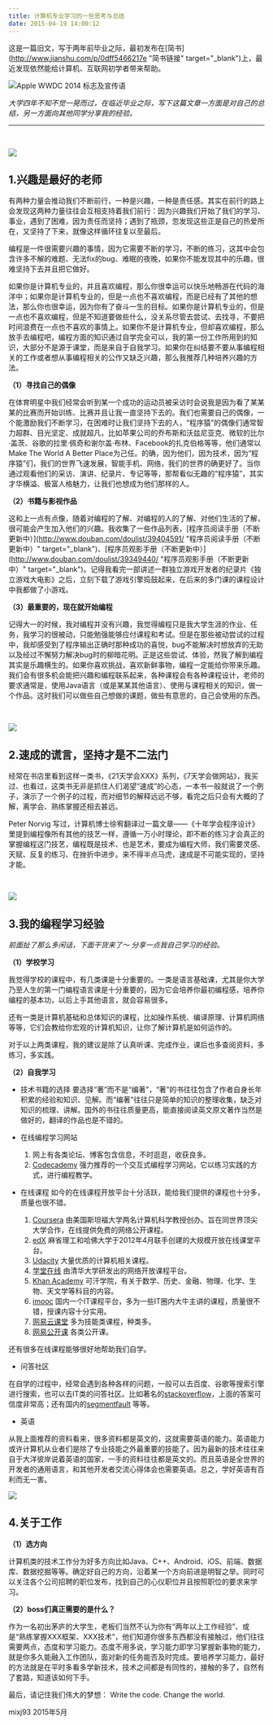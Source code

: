 ```yaml
---
title: 计算机专业学习的一些思考与总结
date: 2015-04-19 14:00:12
---
```


这是一篇旧文，写于两年前毕业之际，最初发布在[简书](http://www.jianshu.com/p/0dff5466217e "简书链接" target="_blank")上，最近发现依然能给计算机、互联网初学者带来帮助。

<!--more-->

![Apple WWDC 2014 标志及宣传语](http://upload-images.jianshu.io/upload_images/51201-0bdc90b4b6804f00.png)

*大学四年不知不觉一晃而过，在临近毕业之际，写下这篇文章一方面是对自己的总结，另一方面向其他同学分享我的经验。*
***
<br >


![](http://upload-images.jianshu.io/upload_images/51201-7d46e6f0419d0d91.jpg)

## 1.兴趣是最好的老师

有两种力量会推动我们不断前行，一种是兴趣，一种是责任感。其实在前行的路上会发现这两种力量往往会互相支持着我们前行：因为兴趣我们开始了我们的学习、事业，遇到了困难，因为责任而坚持；遇到了瓶颈，忽发现这些正是自己的热爱所在，又坚持了下来，就像这样循环往复以至最后。

编程是一件很需要兴趣的事情，因为它需要不断的学习，不断的练习，这其中会包含许多不解的难题、无法fix的bug、难眠的夜晚，如果你不能发现其中的乐趣，很难坚持下去并且把它做好。

如果你是计算机专业的，并且喜欢编程，那么你很幸运可以快乐地畅游在代码的海洋中；如果你是计算机专业的，但是一点也不喜欢编程，而是已经有了其他的想法，那么你也很幸运，因为你有了奋斗一生的目标。如果你是计算机专业的，但是一点也不喜欢编程，但是不知道要做些什么，没关系尽管去尝试、去找寻，不要把时间浪费在一点也不喜欢的事情上。如果你不是计算机专业，但却喜欢编程，那么放手去编程吧，编程方面的知识通过自学完全可以，我的第一份工作所用到的知识，大部分不是源于课堂，而是来自于自我学习。如果你在纠结要不要从事编程相关的工作或者想从事编程相关的公作又缺乏兴趣，那么我推荐几种培养兴趣的方法。

**（1）寻找自己的偶像**

在体育明星中我们经常会听到某一个成功的运动员被采访时会说我是因为看了某某某的比赛而开始训练、比赛并且让我一直坚持下去的。我们也需要自己的偶像，一个能激励我们不断学习，在困难时让我们坚持下去的人，“程序猿”的偶像们通常智力超群、目光坚定、成就超凡，比如苹果公司的乔布斯和沃兹尼亚克、微软的比尔·盖茨、谷歌的拉里·佩奇和谢尔盖·布林、Facebook的扎克伯格等等，他们通常以Make The World A Better Place为己任。的确，因为他们，因为技术，因为“程序猿”们，我们的世界飞速发展，智能手机、网络，我们的世界的确更好了。当你通过观看他们的采访、演讲、纪录片、专记等等，那帮看似无趣的“程序猿”，其实才华横溢、极富人格魅力，让我们也想成为他们那样的人。

**（2）书籍与影视作品**

这和上一点有点像，随着对编程的了解、对编程的人的了解、对他们生活的了解，很可能会产生加入他们的兴趣。我收集了一些作品列表，[程序员阅读手册（不断更新中）](http://www.douban.com/doulist/39404591/ "程序员阅读手册（不断更新中）" target="_blank")、[程序员观影手册（不断更新中）](http://www.douban.com/doulist/39349440/ "程序员观影手册（不断更新中）" target="_blank")。记得我看完一部讲述一群独立游戏开发者的纪录片《独立游戏大电影》之后，立刻下载了游戏引擎捣鼓起来，在后来的多门课的课程设计中我都做了小游戏。

**（3）最重要的，现在就开始编程**

记得大一的时候，我对编程并没有兴趣，我觉得编程只是我大学生涯的作业、任务，我学习的很被动，只能勉强能够应付课程和考试。但是在那些被动尝试的过程中，我却感受到了程序输出正确时那种成功的喜悦，bug不能解决时想放弃的无助以及经过不懈努力解决bug时的柳暗花明。正是这些尝试、体验，然我了解到编程其实是乐趣横生的。如果你喜欢挑战，喜欢新鲜事物，编程一定能给你带来乐趣。我们会有很多机会能把兴趣和编程联系起来，各种课程会有各种课程设计，老师的要求通常是，使用Java语言（或是某某其他语言）、使用与课程相关的知识，做一个作品。这时我们可以做些自己想做的课题，做些有意思的，自己会使用的东西。

<br >

![](http://upload-images.jianshu.io/upload_images/51201-599d3fabe0006675.jpg)

## 2.速成的谎言，坚持才是不二法门

经常在书店里看到这样一类书，《21天学会XXX》系列，《7天学会做网站》，我买过、也看过，这类书无非是抓住人们渴望“速成”的心态，一本书一般就说了一个例子，演示了一个例子的过程，而对细节的解释远远不够，看完之后只会有大概的了解，离学会、熟练掌握还相去甚远。

Peter Norvig 写过，计算机博士徐宥翻译过一篇文章——《十年学会程序设计》里提到编程像所有其他的技艺一样，遵循一万小时理论，即不断的练习才会真正的掌握编程这门技艺，编程既是技术、也是艺术，要成为编程大师，我们需要灵感、天赋、反复的练习、在挫折中进步。来不得半点马虎，速成是不可能实现的，坚持才能。

<br>

![](http://upload-images.jianshu.io/upload_images/51201-4a1eeda1fc453942.jpg)

## 3.我的编程学习经验

*前面扯了那么多闲话，下面干货来了～ 分享一点我自己学习的经验。*

**（1）学校学习**

我觉得学校的课程中，有几类课是十分重要的。一类是语言基础课，尤其是你大学乃至人生的第一门编程语言课是十分重要的，因为它会培养你最初编程感，培养你编程的基本功，以后上手其他语言，就会容易很多。

还有一类是计算机基础和总体知识的课程，比如操作系统、编译原理、计算机网络等等，它们会教给你宏观的计算机知识，让你了解计算机是如何运作的。

对于以上两类课程，我的建议是除了认真听课、完成作业，课后也多查阅资料，多练习，多实践。

**（2）自我学习**


* 技术书籍的选择
要选择“著”而不是“编著”，“著”的书往往包含了作者自身长年积累的经验和知识、见解。而“编著”往往只是简单的知识的整理收集，缺乏对知识的梳理、讲解。国外的书往往质量更高，能直接阅读英文原文著作当然是做好的，翻译的作品也是不错的。

* 在线编程学习网站
  1. 网上有各类论坛、博客包含信息，不时逛逛，收获良多。
  2. [Codecademy](http://www.codecademy.com/) 强力推荐的一个交互式编程学习网站，它以练习实践的方式，进行编程教学。

* 在线课程
如今的在线课程开放平台十分活跃，能给我们提供的课程也十分多，质量也很不错。
  1. [Coursera](https://www.coursera.org) 由美国斯坦福大学两名计算机科学教授创办。旨在同世界顶尖大学合作，在线提供免费的网络公开课程。
  2. [edX](https://www.edx.org) 麻省理工和哈佛大学于2012年4月联手创建的大规模开放在线课堂平台。
  3. [Udacity](http://udacity.com) 大量优质的计算机相关课程。
  6. [学堂在线](http://www.xuetangx.com) 由清华大学研发出的网络开放课程平台。
  9. [Khan Academy](https://www.khanacademy.org) 可汗学院，有关于数学、历史、金融、物理、化学、生物、天文学等科目的内容。
  10. [imooc](http://www.imooc.com/)  国内一个IT课程平台，多为一些IT圈内大牛主讲的课程，质量很不错，授课内容十分实用。
  11. [网易云课堂](http://study.163.com) 多为技能类课程，种类多。
  12. [网易公开课](http://open.163.com) 各类公开课。

还有很多在线课程能够很好地帮助我们自学。

* 问答社区

在自学的过程中，经常会遇到各种各样的问题，一般可以去百度、谷歌等搜索引擎进行搜索，也可以去IT类的问答社区。比如著名的[stackoverflow](http://stackoverflow.com/)，上面的答案可信度非常高；还有国内的[segmentfault](http://segmentfault.com/) 等等。

* 英语

从我上面推荐的资料看来，很多资料都是英文的，这就需要英语的能力。英语能力或许计算机从业者们是除了专业技能之外最重要的技能了。因为最新的技术往往来自于大洋彼岸说着英语的国家，一手的资料往往都是英文的。而且英语是全世界的开发者的通用语言，和其他开发者交流心得体会也需要英语。总之，学好英语有百利而无一害。


![](http://upload-images.jianshu.io/upload_images/51201-1860c63c08df731a.jpg)


## 4.关于工作

**（1）选方向**

计算机类的技术工作分为好多方向比如Java、C++、Android、iOS、前端、数据库、数据挖掘等等。确定好自己的方向，沿着某一个方向前进是明智之举。同时可以关注各个公司招聘的职位发布，找到自己的心仪职位并且按照职位的要求来学习。

**（2）boss们真正需要的是什么？**

作为一名初出茅庐的大学生，老板们当然不认为你有“两年以上工作经验”、或是“熟练掌握XXX框架、XXX技术”，他们知道你很多东西都没有接触过，他们往往需要两点，态度和学习能力。态度不用多说，学习能力即学习掌握新事物的能力，就是你多久能融入工作团队，面对新的任务能否及时完成。要培养学习能力，最好的方法就是在平时多看多学新技术，技术之间都是有同性的，接触的多了，自然有了套路，知道该如何下手。

最后，请记住我们伟大的梦想：
Write the code. Change the world.

mixj93
2015年5月
